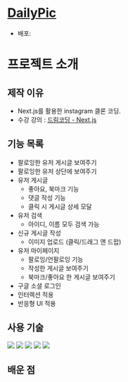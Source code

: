 # [DailyPic]()

- 배포:

# 프로젝트 소개

## 제작 이유

- Next.js를 활용한 instagram 클론 코딩.
- 수강 강의 : [드림코딩 - Next.js](https://academy.dream-coding.com/courses/next)

## 기능 목록

- 팔로잉한 유저 게시글 보여주기
- 팔로잉한 유저 상단에 보여주기
- 유저 게시글
  - 좋아요, 북마크 기능
  - 댓글 작성 기능
  - 클릭 시 게시글 상세 모달
- 유저 검색
  - 아이디, 이름 모두 검색 가능
- 신규 게시글 작성
  - 이미지 업로드 (클릭/드래그 앤 드랍)
- 유저 마이페이지
  - 팔로잉/언팔로잉 기능
  - 작성한 게시글 보여주기
  - 북마크/좋아요 한 게시글 보여주기
- 구글 소셜 로그인
- 인터렉션 적용
- 반응형 UI 적용

## 사용 기술

<p>
  <img src="https://img.shields.io/badge/Next.js-000000?style=flat&logo=nextdotjs&logoColor=white">
  <img src="https://img.shields.io/badge/SWR-000000?style=flat&logo=swr&logoColor=white"/>
  <img src="https://img.shields.io/badge/typescript-3178C6?style=flat&logo=typescript&logoColor=white"/>
  <img src="https://img.shields.io/badge/tailwindCss-06B6D4?style=flat&logo=tailwindcss&logoColor=white"/>
  <img src="https://img.shields.io/badge/Sanity-F03E2F?style=flat&logo=sanity&logoColor=white"/>
</p>

## 배운 점
